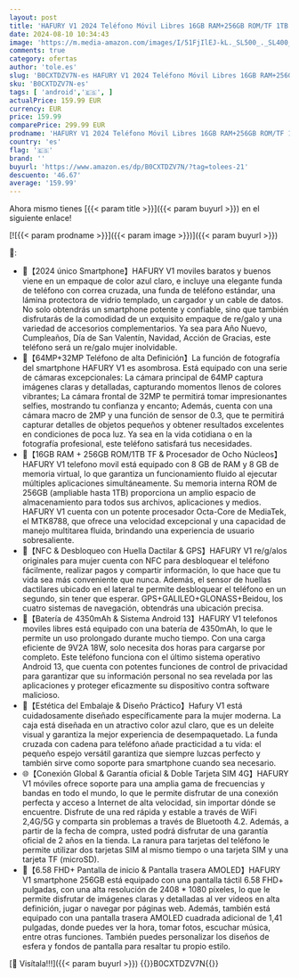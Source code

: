 ```yaml
---
layout: post
title: 'HAFURY V1 2024 Teléfono Móvil Libres 16GB RAM+256GB ROM/TF 1TB  6 58 FHD+ Android 13 Moviles  64MP Cámara  4350mAh Batería Smartphone  4G Dual SIM/Octa-Core/OTG/GPS/Face ID/NFC  Negro'
date: 2024-08-10 10:34:43
image: 'https://m.media-amazon.com/images/I/51FjIlEJ-kL._SL500_._SL400_.jpg'
comments: true
category: ofertas
author: 'tole.es'
slug: 'B0CXTDZV7N-es HAFURY V1 2024 Teléfono Móvil Libres 16GB RAM+256GB ROM/TF...'
sku: 'B0CXTDZV7N-es'
tags: [ 'android','🇪🇸', ]
actualPrice: 159.99 EUR
currency: EUR
price: 159.99
comparePrice: 299.99 EUR
prodname: 'HAFURY V1 2024 Teléfono Móvil Libres 16GB RAM+256GB ROM/TF 1TB  6 58 FHD+ Android 13 Moviles  64MP Cámara  4350mAh Batería Smartphone  4G Dual SIM/Octa-Core/OTG/GPS/Face ID/NFC  Negro'
country: 'es'
flag: '🇪🇸'
brand: ''
buyurl: 'https://www.amazon.es/dp/B0CXTDZV7N/?tag=tolees-21'
descuento: '46.67'
average: '159.99'
---
```


Ahora mismo tienes [{{< param title >}}]({{< param buyurl >}}) en el siguiente enlace!

[![{{< param prodname >}}]({{< param image >}})]({{< param buyurl >}})

🔎:

- 🎁【2024 único Smartphone】HAFURY V1 moviles baratos y buenos viene en un empaque de color azul claro, e incluye una elegante funda de teléfono con correa cruzada, una funda de teléfono estándar, una lámina protectora de vidrio templado, un cargador y un cable de datos. No solo obtendrás un smartphone potente y confiable, sino que también disfrutarás de la comodidad de un exquisito empaque de re/galo y una variedad de accesorios complementarios. Ya sea para Año Nuevo, Cumpleaños, Día de San Valentín, Navidad, Acción de Gracias, este teléfono será un re/galo mujer inolvidable.
- 📱【64MP+32MP Teléfono de alta Definición】La función de fotografía del smartphone HAFURY V1 es asombrosa. Está equipado con una serie de cámaras excepcionales: La cámara principal de 64MP captura imágenes claras y detalladas, capturando momentos llenos de colores vibrantes; La cámara frontal de 32MP te permitirá tomar impresionantes selfies, mostrando tu confianza y encanto; Además, cuenta con una cámara macro de 2MP y una función de sensor de 0.3, que te permitirá capturar detalles de objetos pequeños y obtener resultados excelentes en condiciones de poca luz. Ya sea en la vida cotidiana o en la fotografía profesional, este teléfono satisfará tus necesidades.
- 💾【16GB RAM + 256GB ROM/1TB TF & Procesador de Ocho Núcleos】 HAFURY V1 telefono movil está equipado con 8 GB de RAM y 8 GB de memoria virtual, lo que garantiza un funcionamiento fluido al ejecutar múltiples aplicaciones simultáneamente. Su memoria interna ROM de 256GB (ampliable hasta 1TB) proporciona un amplio espacio de almacenamiento para todos sus archivos, aplicaciones y medios. HAFURY V1 cuenta con un potente procesador Octa-Core de MediaTek, el MTK8788, que ofrece una velocidad excepcional y una capacidad de manejo multitarea fluida, brindando una experiencia de usuario sobresaliente.
- 🎯【NFC & Desbloqueo con Huella Dactilar & GPS】HAFURY V1 re/g/alos originales para mujer cuenta con NFC para desbloquear el teléfono fácilmente, realizar pagos y compartir información, lo que hace que tu vida sea más conveniente que nunca. Además, el sensor de huellas dactilares ubicado en el lateral te permite desbloquear el teléfono en un segundo, sin tener que esperar. GPS+GALILEO+GLONASS+Beidou, los cuatro sistemas de navegación, obtendrás una ubicación precisa.
- 🔋【Batería de 4350mAh & Sistema Android 13】HAFURY V1 telefonos moviles libres está equipado con una batería de 4350mAh, lo que le permite un uso prolongado durante mucho tiempo. Con una carga eficiente de 9V2A 18W, solo necesita dos horas para cargarse por completo. Este teléfono funciona con el último sistema operativo Android 13, que cuenta con potentes funciones de control de privacidad para garantizar que su información personal no sea revelada por las aplicaciones y proteger eficazmente su dispositivo contra software malicioso.
- 🎀【Estética del Embalaje & Diseño Práctico】Hafury V1 está cuidadosamente diseñado específicamente para la mujer moderna. La caja está diseñada en un atractivo color azul claro, que es un deleite visual y garantiza la mejor experiencia de desempaquetado. La funda cruzada con cadena para teléfono añade practicidad a tu vida: el pequeño espejo versátil garantiza que siempre luzcas perfecto y también sirve como soporte para smartphone cuando sea necesario.
- 🌐【Conexión Global & Garantía oficial & Doble Tarjeta SIM 4G】HAFURY V1 móviles ofrece soporte para una amplia gama de frecuencias y bandas en todo el mundo, lo que le permite disfrutar de una conexión perfecta y acceso a Internet de alta velocidad, sin importar dónde se encuentre. Disfrute de una red rápida y estable a través de WiFi 2,4G/5G y comparta sin problemas a través de Bluetooth 4.2. Además, a partir de la fecha de compra, usted podrá disfrutar de una garantía oficial de 2 años en la tienda. La ranura para tarjetas del teléfono le permite utilizar dos tarjetas SIM al mismo tiempo o una tarjeta SIM y una tarjeta TF (microSD).
- 📸【6.58 FHD+ Pantalla de inicio & Pantalla trasera AMOLED】HAFURY V1 smartphone 256GB está equipado con una pantalla táctil 6.58 FHD+ pulgadas, con una alta resolución de 2408 * 1080 píxeles, lo que le permite disfrutar de imágenes claras y detalladas al ver videos en alta definición, jugar o navegar por páginas web. Además, también está equipado con una pantalla trasera AMOLED cuadrada adicional de 1,41 pulgadas, donde puedes ver la hora, tomar fotos, escuchar música, entre otras funciones. También puedes personalizar los diseños de esfera y fondos de pantalla para resaltar tu propio estilo.

[🛒 Visítala!!!]({{< param buyurl >}})
{{<world>}}B0CXTDZV7N{{</world>}}
